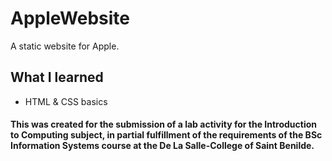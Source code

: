 # AppleWebsite
A static website for Apple.
## What I learned
- HTML & CSS basics

#### This was created for the submission of a lab activity for the Introduction to Computing subject, in partial fulfillment of the requirements of the BSc Information Systems course at the De La Salle-College of Saint Benilde.
